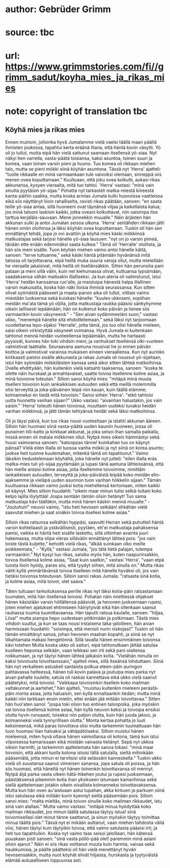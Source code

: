 # author: Gebrüder Grimm
# source: tbc
# url: https://www.grimmstories.com/fi//grimm_sadut/koyha_mies_ja_rikas_mies
# note: copyright of translation tbc

## Köyhä mies ja rikas mies 

Ennen muinoin, jolloinka hyvä Jumalamme vielä vaelsi täällä maan päällä
ihmisten joukossa, tapahtui kerta eräänä iltana, että häntä kovin
väsytti. Yö oli jo tullut, mutta eipä hän vielä sattunut saamaan
itsellensä yö-siaa. Nyt näkyi tien varrella, vasta-päätä toisiansa,
kaksi asuntoa, toinen suuri ja komea, vaan toinen varsin pieni ja huono.
Tuo komea oli rikkaan miehen talo, mutta se pieni mökki siinä köyhän
asuntona. Tässä nyt 'Herra' ajatteli: "tuolle rikkaalle en minä
varmaankaan tule vaivoiksi olemaan, sinneppä siis menen ovea
koputtamaan." Kuultuaan, että joku ovea kolkutti, aukasi rikas
akkunansa, kysyen vieraalta, mitä tuo tahtoi. 'Herra' vastasi: "minä
vain sinulta pyytäisin yö-sijaa." Pohatta nyt tarkasteli matka-miestä
kiireestä kanta-päihin saakka, mutta koska armias Jumala kulki huonoissa
vaatteissa eikä siis näyttänyt liioin rahalliselta, ravisti rikas
päätään, sanoen: "en saata teille yö-siaa antaa, sillä huoneeni ovat
täynänsä viljaa ja kaikellaista kalua; jos minä talooni laskisin kaikki,
jotka oveani kolkuttavat, niin saisimpa itse tarttua kerjäläis-sauvaan.
Mene jonnekkin muualle." Näin ärjästen hän akkunan sulki ja antoi
Jumalan seisoa ulkona. 'Herra' sentähden rikkaan jätti hänen omiin
oloihinsa ja läksi köyhän ovea koputtamaan. Tuskin oli hän sen
ennättänyt tehdä, jopa jo ovi avattiin ja köyhä mies käski mökkiinsä
matkustajaa sekä tarjosi hänelle yö-siaa lausuen: "nyt on jo varsin
pimeä, tänään ette enään edemmäksi saata kulkea." Tämä oli 'Herralle'
otollista, ja hän siis meni sisälle. Tuon köyhän miehen vaimo antoi
hänelle kättä, sanoen: "terve tultuanne," sekä käski häntä pitämään
hyvänänsä mitä talossa oli tarjottavana, eipä heillä muka suuria varoja
ollut, mutta mielellään he vieraalle jakaisivat, mitä heillä oli
itsellänsäkkin. Sitten hän perunoita pani pataan ja meni sillä välin,
kuin net kiehumassa olivat, kuttuansa lypsämään, saadaksensa vähän
maitoakin illalliseksi. Ja kun ateria oli valmistunut, istui 'Herra'
heidän kanssansa ruo'alle, ja maistuipa hänestä halpa illallinen varsin
makuisalta, koska hän näki iloisia ihmisiä seurassansa. Kun sitten
olivat syömästä päässeet ja maata-panon aika oli tullut, viittasi vaimo
miestään luoksensa sekä kuiskasi hänelle: "kuules ukkoseni, sopiihan
meidän ma'ata tämä yö oljilla, jotta matkustaja raukka pääsisi
sänkyhymme oikein laillisesti lepäämään; hän on kulkenut koko päivän ja
lienee siis varmaankin kovin väsyneenä." - "Sen aivan sydämmestäni
suon," vastasi ukko, "menempä hänelle sitä ehdoittelemaan," sekä
Iäksi nyt tarjoomaan vuodettansa lepo-sijaksi 'Herralle', jotta tämä,
jos tuo olisi hänelle mieleen, saisi oikein virkistyttää väsyneet
voimansa. Hyvä Jumala ei kuitenkaan tahtonut mennä heidän vuoteellensa
lepäämään, mutta he hartaasti pyysivät, kunnes hän toki vihdoin meni; ja
vanhukset itsellensä olki-vuoteen valmistivat laattialle. Seuraavana
aamuna nousivat he jo ennen päivän koittoa ja valmistivat varainsa
mukaisen eineen vieraallensa. Kun nyt aurinko kirkkaasti paistoi sisälle
akkunasta ja rakas Jumala oli noussut yö-sijaltaan, istui hän syömään
mökkiläisten kanssa sekä aikoi sitten lähteä matkoihinsa. Ovelle
ehdittyään, hän kuitenkin vielä katsahti taaksensa, sanoen: "koska te
olette näin hurskaat ja armahtavaiset, saatte toivoa itsellenne kolme
asiaa, ja minä toivonne toteutan." Silloin sanoi köyhä mies: "mitäpä
minä muuta itselleni toivoisin kuin iankaikkisen autuuden sekä että
meillä molemmilla olisi terveyttä ja joka-päiväinen leipä niin kauan,
kuin täällä elämme; kolmanneksi en tiedä mitä toivoisin." Sanoi siihen
'Herra': "etkö tahtoisi uutta huonetta vanhan sijaan?" Ukko vastasi:
"aivanhan halustakin, jos vain saisin." 'Herra' toteutti hänen
toivonsa, muuttaen uudeksi tuvaksi heidän vanhan mökkinsä, ja jätti
tämän tehtyänsä heidät sekä läksi matkoihinsa.

Oli jo täysi päivä, kun tuo rikas nousi vuoteeltaan ja istahti akkunan
ääreen. Silloin hän huomasi siinä vasta-päätä uuden kauniin huoneen,
jossa oli punainen tiili-katto ja kirkkaat akkunat, ja joka seisoi ihan
samalla paikalla, missä ennen oli matala mökkinen ollut. Nytpä mies
oikein hämmästyi sekä huusi vaimoansa sanoen: "katsoppas tänne!
kuinkahan tuo on käynyt päinsä? Vielä eilen illalla oli tuossa vanha
mökki ja nyt siinä on korea asunto; juokse heti tuonne kuulemahan,
mitenkä tämä on tapahtunut." Vaimo läksikin tiedustelemaan köyhältä,
joka hänelle nyt jutteli: "eilen illalla eräs matka-mies tuli yö-sijaa
pyytämään ja lupasi tänä aamuna lähteissänsä, että hän meille antaisi
kolme asiaa, joita itsellemme toivoimme, nimittäin iankaikkisen
autuuden, terveyttä ja joka-päiväistä leipää koko meidän elin-ajaksemme
ja vieläpä uuden asunnon tuon vanhan hökkelin sijaan." Tämän kuultuansa
rikkaan vaimo juoksi kotia miehellensä kertomaan, miten kaikki oli
käynyt. Mies silloin huudahti: "oikein maar minun tulisi selkä-luitani
koko kelpo lajilla löylyttää! Jospa sentään tämän olisin tietänyt! Tuo
sama matkustaja kävi täälläkin, mutta minä hänen käskin mennä
muualle." - "Joutuhun!" neuvoi vaimo, "istu heti hevosen selkään!
ehkähän vielä saavutat miehen ja saat sinäkin toivoa itsellesi kolme
asiaa."

Silloin rikas ratsunsa selkähän hyppäsi, saavutti Herran sekä puhutteli
häntä varsin kohteliaasti ja ystävällisesti, pyytäen, ett'ei matkustaja
pahaksensa panisi, vaikka ei häntä heti sisälle laskettu, sillä
oltiinhan avainta juuri hakemassa, mutta olipa vieras sillävälin
ennättänyt lähteä pois: "jos vain toiste tästä kuljette," kehoitti
vielä rikas, "älkää suinkaan olko meille poikkeemata," - "Kyllä,"
vastasi Jumala, "jos tätä tietä palajan, tulempa varmaankin." Nyt
kysyi tuo rikas, saisiko myös hän, kuten naapurinsakkin, toivoa
itsellensä kolme asiaa, "Saat kuin saatkin," vastasi 'Herra', "vaan
etpä tuosta liioin hyödy, paras siis, että tyydyt siihen, mitä sinulla
on." Mutta rikas väitti kyllä ymmärtävänsä toivoa itselleen mitä
hänelle hyväksi oli, jos vain tietäisi toivonsa toteutuvan. Silloin
sanoi rakas Jumala: "ratsasta sinä kotia, ja kolme asiaa, mitä toivot,
olet saava."

Täten tultuaan tarkoituksensa perille rikas nyt läksi kotia-päin
ratsastamaan tuumaten, mitä hän itsellensä toivoisi. Pohatan näin
miettiessä ohjakset hänen käsistään varsin höllällensä pääsivät, ja
hevonen juoksemaan rupesi, joten miehen ajatukset ehtimiseen
häiriytyivät eikä hän ollenkaan saanut rauhassa tuumia tuumittavaansa.
Hän taputti ratsua kaulalle, sanoen: "hiljaa, Liisa!" mutta piampa
hepo uudestaan pötkimään ja potkimaan. Tästä mies vihdoin suuttui, ja
kun se taas nousi irstaisena taka-jaloilleen, hän aivan harmissaan
huudahti: "soisimpa, että menisit nurin niskojasi!" Tuskin oli hän
tämän ennättänyt sanoa, johan hevonen maahan kopahti, ja siinä se nyt
liikahtamata makasi hengetönnä. Sillä tavalla hänen ensimmäinen toivonsa
kävi totehen Mutta koska ukko oli saituri, eipä tahtonutkaan jättää
satulaa kuolleen heponsa selkään, vaan leikkasi sen irti sekä pani
olallensa roikkumaan, ja nyt täytyi hänen lähteä jalkaisin kotia.
"Vielähän minulla on kaksi toivotusta toivottavissani," ajatteli mies,
sillä itseänsä lohduttaen. Siinä hän nyt verkalleen astuskeli santaista
polkua eteen-päin auringon pahtavassa helteessä, hänen tuli kovin palava
ja joutuipa mies parka nyt aivan pahalle tuulelle; satula oli raskas
kannettava eikä ukko vielä saanut päätetyksi, mitä toivoisi. "Vaikkapa
toivoisinkin itsellein koko mailman valtakunnat ja aartehet," hän
ajatteli, "muistuu kuitenkin mieleeni perästä-päin monta asiaa, joita
haluaisin, sen kyllä ennaltaankin tiedän; mutta minä kaikki niin
tarkkaan ensin mietin, ettei enään jää mitään toivottavaa." Sitten hän
huo'aten sanoi: "jospa toki olisin tuo entinen talonpoika, joka
myöskin sai toivoa itsellensä kolme asiaa, hän kyllä neuvon keksi ja
toivoipa ensiksi olutta hyvin runsaasti, toiseksi niin paljon olutta,
kuin hän juoda jaksoi, ja kolmanneksi vielä tynnyrillisen olutta."
Monta kertaa pohatta jo luuli keksineensä, mikä paras toivottava olisi
mutta tarkemmin tuumattuaan hän tuon huomasi liian halvaksi ja
vähäpätöiseksi. Silloin muistui hänen mieleensä, miten hyvä oltava hänen
vaimollansa oli kotona, tämä kun istui vilpoisessa kamarissaan eikä
mistään vaivasta tietänyt. Sepä nyt ukkoa oikein harmitti, ja tarkemmin
ajattelemata hän sanoa tokasi: "minä maar toivoisin, että akkani tuolla
kotona istuisi tällä satulalla, sieltä mihinkään pääsemätä, jotta minun
ei tarvitsisi sitä selässäni kanneskella." Tuskin ukko vielä oli
suustansa saanut viimeisen sanansa, jopa satula oli poissa, ja hän siis
huomasi, että häneltä nyt hänen toinenkin toivottavansa oli mennyt.
Nytpä äijä parka vasta oikein hätä-hikehen joutui ja rupesi juoksemaan,
päästäksensä pikemmin kotia ihan yksikseen istumaan kamarihinsa sekä
siellä ajattelemaan jotakin oikein oivallista kolmanneksi
toivottavaksensa. Mutta kun hän oven au'aistuaan astui tupahan, akka
kirkuen ja parkuen siinä istui satulassa eikä millään kurin kyennyt
sieltä pääsemään pois. Silloin sanoi mies: "malta mieltäs, minä toivon
sinulle koko mailman rikkaudet, istu sinä vain alallasi." Mutta vaimo
vastasi: "mitäpä minua hyödyttää koko mailman rikkaudet, jos minun
täällä satulassa täytyy istua! sinä toivomisellasi olet minut tänne
saattanut, ja sinun myöskin täytyy toimittaa minua täältä pois." Tässä
nyt ei mikään auttanut, vaan miehen tahdosta väliä viisi, hänen täytyi
kuin täytyikin toivoa, että vaimo satulasta pääsisi irti; ja heti tuo
tapahtuikin. Koska nyt vaimo taas seisoi jaloillaan, hän kätensä
puuskaan pisti sanoen: "sinä vasta pöllö-pää olet! paremmin minä asiani
olisin ajanut." Näin ei siis rikas voittanut muuta kuin harmia, vaivaa
sekä haukkumisia, ja päälle päätteksi oli hän vielä menettänyt hyvän
hevosensakkin, mutta nuot köyhät elivät hiljaista, hurskasta ja
tyytyväistä elämää autuaalliseen loppuunsa asti.
